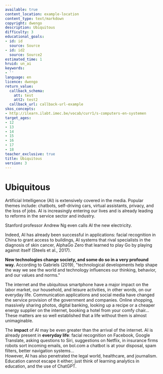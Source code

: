 ```yaml
---
available: true
content_location: example-location
content_type: text/markdown
copyright: dwengo
description: Ubiquitous
difficulty: 3
educational_goals:
- id: id
  source: Source
- id: id2
  source: Source2
estimated_time: 1
hruid: un_ai
keywords:
- ''
language: en
licence: dwengo
return_value:
  callback_schema:
    att: test
    att2: test2
  callback_url: callback-url-example
skos_concepts:
- http://ilearn.ilabt.imec.be/vocab/curr1/s-computers-en-systemen
target_ages:
- 12
- 13
- 14
- 15
- 16
- 17
- 18
teacher_exclusive: true
title: Ubiquitous
version: 3
---
```

# Ubiquitous
Artificial Intelligence (AI) is extensively covered in the media. Popular themes include: chatbots, self-driving cars, virtual assistants, privacy, and the loss of jobs. AI is increasingly entering our lives and is already leading to reforms in the service sector and industry.

Stanford professor Andrew Ng even calls AI the new electricity.

Indeed, AI has already been successful in applications: facial recognition in China to grant access to buildings, AI systems that rival specialists in the diagnosis of skin cancer, AlphaGo Zero that learned to play Go by playing against itself (Steels et al., 2017).

**New technologies change society, and some do so in a very profound way.** According to Gabriels (2019), "technological developments help shape the way we see the world and technology influences our thinking, behavior, and our values and norms."

The internet and the ubiquitous smartphone have a major impact on the labor market, our household, and leisure activities, in other words, on our everyday life. Communication applications and social media have changed the service provision of the government and companies. Online shopping, massively sharing photos, digital banking, looking up a recipe or a cheaper energy supplier on the internet, booking a hotel from your comfy chair... These matters are so well established that a life without them is almost unimaginable.

The **impact** of AI may be even greater than the arrival of the internet. AI is already present in **everyday life**: facial recognition on Facebook, Google Translate, asking questions to Siri, suggestions on Netflix, in insurance firms robots sort incoming emails, on bol.com a chatbot is at your disposal, spam filters, better navigation systems... <br>
However, AI has also penetrated the legal world, healthcare, and journalism. Education cannot escape it either; just think of learning analytics in education, and the use of ChatGPT.